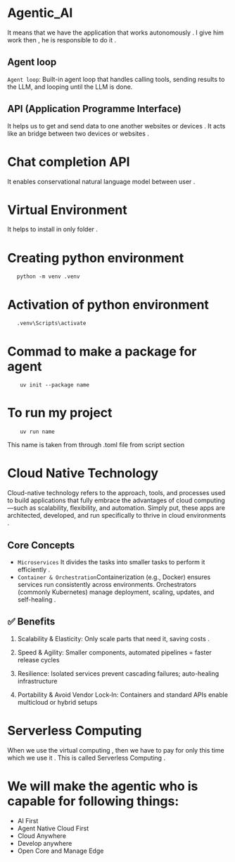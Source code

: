 # Agentic_AI
It means that we have the application that works autonomously . I give him work then , he is responsible to do it .
## Agent loop
`Agent loop`: Built-in agent loop that handles calling tools, sending results to the LLM, and looping until the LLM is done.

## API (Application Programme Interface)
It helps us to get and send data to one another websites or devices . 
It acts like an bridge between two devices or websites .
# Chat completion API
It enables conservational natural language model between user .
# Virtual Environment
It helps to install in only folder . 
# Creating python environment 
       python -m venv .venv
# Activation of python environment
       .venv\Scripts\activate
# Commad to make a package for agent 
        uv init --package name 
# To run my project 
        uv run name                  

This name is taken from through .toml file from script section  
# Cloud Native Technology
Cloud-native technology refers to the approach, tools, and processes used to build applications that fully embrace the advantages of cloud computing—such as scalability, flexibility, and automation. Simply put, these apps are architected, developed, and run specifically to thrive in cloud environments .    
## Core Concepts
- `Microservices` It divides the tasks into smaller tasks to perform it efficiently .
- `Container & Orchestration`Containerization (e.g., Docker) ensures services run consistently across environments. Orchestrators (commonly Kubernetes) manage deployment, scaling, updates, and self-healing . 
## ✅ Benefits
1. Scalability & Elasticity: Only scale parts that need it, saving costs .

2. Speed & Agility: Smaller components, automated pipelines = faster release cycles 

3. Resilience: Isolated services prevent cascading failures; auto-healing infrastructure 

4. Portability & Avoid Vendor Lock‑In: Containers and standard APIs enable multicloud or hybrid setups 
# Serverless Computing 
When we use the virtual computing , then we have to pay for only this time which we use it . This is called Serverless Computing . 

# We will make the agentic who is capable for following things:
- AI First 
- Agent Native Cloud First    
- Cloud Anywhere
- Develop anywhere
- Open Core and Manage Edge
        